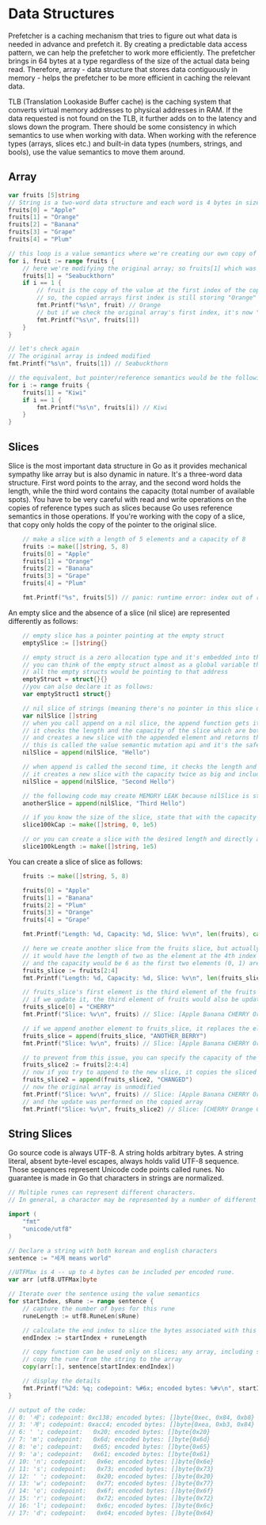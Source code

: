 # Data Structures

Prefetcher is a caching mechanism that tries to figure out what data is needed in advance and prefetch it. By creating a predictable data access pattern, we can help the prefetcher to work more efficiently. The prefetcher brings in 64 bytes at a type regardless of the size of the actual data being read. Therefore, array - data structure that stores data contiguously in memory - helps the prefetcher to be more efficient in caching the relevant data.

TLB (Translation Lookaside Buffer cache) is the caching system that converts virtual memory addresses to physical addresses in RAM. If the data requested is not found on the TLB, it further adds on to the latency and slows down the program.
There should be some consistency in which semantics to use when working with data. When working with the reference types (arrays, slices etc.) and built-in data types (numbers, strings, and bools), use the value semantics to move them around.

## Array

```go
var fruits [5]string
// String is a two-word data structure and each word is 4 bytes in size.
fruits[0] = "Apple"
fruits[1] = "Orange"
fruits[2] = "Banana"
fruits[3] = "Grape"
fruits[4] = "Plum"

// this loop is a value semantics where we're creating our own copy of the array to assign fruit its value
for i, fruit := range fruits {
    // here we're modifying the original array; so fruits[1] which was initially "Orange" now becomes "Seabuckthorn"
    fruits[1] = "Seabuckthorn"
    if i == 1 {
        // fruit is the copy of the value at the first index of the copied array of fruits
        // so, the copied arrays first index is still storing "Orange" currently
        fmt.Printf("%s\n", fruit) // Orange
        // but if we check the original array's first index, it's now "Seabuckthorn
        fmt.Printf("%s\n", fruits[1])
    }
}

// let's check again
// The original array is indeed modified
fmt.Printf("%s\n", fruits[1]) // Seabuckthorn

// the equivalent, but pointer/reference semantics would be the following
for i := range fruits {
    fruits[1] = "Kiwi"
    if i == 1 {
        fmt.Printf("%s\n", fruits[i]) // Kiwi
    }
}
```

## Slices

Slice is the most important data structure in Go as it provides mechanical sympathy like array but is also dynamic in nature. It's a three-word data structure. First word points to the array, and the second word holds the length, while the third word contains the capacity (total number of available spots).
You have to be very careful with read and write operations on the copies of reference types such as slices because Go uses reference semantics in those operations. If you're working with the copy of a slice, that copy only holds the copy of the pointer to the original slice.

```go
    // make a slice with a length of 5 elements and a capacity of 8
    fruits := make([]string, 5, 8)
    fruits[0] = "Apple"
    fruits[1] = "Orange"
    fruits[2] = "Banana"
    fruits[3] = "Grape"
    fruits[4] = "Plum"

    fmt.Printf("%s", fruits[5]) // panic: runtime error: index out of range [5] with length 5
```

An empty slice and the absence of a slice (nil slice) are represented differently as follows:

```go
    // empty slice has a pointer pointing at the empty struct
    emptySlice := []string{}

    // empty struct is a zero allocation type and it's embedded into the runtime
    // you can think of the empty struct almost as a global variable that has one address
    // all the empty structs would be pointing to that address
    emptyStruct = struct{}{} 
    //you can also declare it as follows: 
    var emptyStruct1 struct{}

    // nil slice of strings (meaning there's no pointer in this slice data structure currently)
    var nilSlice []string
    // when you call append on a nil slice, the append function gets its own copy of the slice data structure (3-word: 1. pointer; 2. length; 3. capacity)
    // it checks the length and the capacity of the slice which are both zero currently,
    // and creates a new slice with the appended element and returns the slice
    // this is called the value semantic mutation api and it's the safest way to mutate built-in types & reference types
    nilSlice = append(nilSlice, "Hello")

    // when append is called the second time, it checks the length and the capacity again, and if they're equal
    // it creates a new slice with the capacity twice as big and includes the original elements plus the appended element and returns the slice
    nilSlice = append(nilSlice, "Second Hello")

    // the following code may create MEMORY LEAK because nilSlice is still holding the pointer to previous array we might not need later
    anotherSlice = append(nilSlice, "Third Hello")

    // if you know the size of the slice, state that with the capacity up front and append the values to it more efficiently
    slice100kCap := make([]string, 0, 1e5)

    // or you can create a slice with the desired length and directly access each element with its index to update it
    slice100kLength := make([]string, 1e5)
```

You can create a slice of slice as follows:

```go
    fruits := make([]string, 5, 8)

    fruits[0] = "Apple"
    fruits[1] = "Banana"
    fruits[2] = "Plum"
    fruits[3] = "Orange"
    fruits[4] = "Grape"

    fmt.Printf("Length: %d, Capacity: %d, Slice: %v\n", len(fruits), cap(fruits), fruits) // Length: 5, Capacity: 8, Slice: [Apple Banana Plum Orange Grape]

    // here we create another slice from the fruits slice, but actually it would point to the same backing array starting from the 2nd index
    // it would have the length of two as the element at the 4th index is not included
    // and the capacity would be 6 as the first two elements (0, 1) are excluded
    fruits_slice := fruits[2:4]
    fmt.Printf("Length: %d, Capacity: %d, Slice: %v\n", len(fruits_slice), cap(fruits_slice), fruits_slice) // Length: 2, Capacity: 6, Slice: [Plum Orange]

    // fruits_slice's first element is the third element of the fruits
    // if we update it, the third element of fruits would also be updated
    fruits_slice[0] = "CHERRY"
    fmt.Printf("Slice: %v\n", fruits) // Slice: [Apple Banana CHERRY Orange Grape]

    // if we append another element to fruits_slice, it replaces the element at the 4th index in the fruits (Grape is now no longer there)
    fruits_slice = append(fruits_slice, "ANOTHER_BERRY")
    fmt.Printf("Slice: %v\n", fruits) // Slice: [Apple Banana CHERRY Orange ANOTHER_BERRY]

    // to prevent from this issue, you can specify the capacity of the slice of the original slice and make it equal to its length
    fruits_slice2 := fruits[2:4:4]
    // now if you try to append to the new slice, it copies the sliced part of the original array and creates a new array with the copied elements plus the appended element
    fruits_slice2 = append(fruits_slice2, "CHANGED")
    // now the original array is unmodified
    fmt.Printf("Slice: %v\n", fruits) // Slice: [Apple Banana CHERRY Orange ANOTHER_BERRY]
    // and the update was performed on the copied array
    fmt.Printf("Slice: %v\n", fruits_slice2) // Slice: [CHERRY Orange CHANGED]
```

## String Slices

Go source code is always UTF-8. A string holds arbitrary bytes.
A string literal, absent byte-level escapes, always holds valid UTF-8 sequence. Those sequences represent Unicode code points called runes.
No guarantee is made in Go that characters in strings are normalized.

```go
// Multiple runes can represent different characters.
// In general, a character may be represented by a number of different sequence of code points (runes), and therefore, different sequences of UTF-8 bytes.

import (
    "fmt"
    "unicode/utf8"
)

// Declare a string with both korean and english characters
sentence := "세계 means world"

//UTFMax is 4 -- up to 4 bytes can be included per encoded rune.
var arr [utf8.UTFMax]byte

// Iterate over the sentence using the value semantics
for startIndex, sRune := range sentence {
    // capture the number of byes for this rune
    runeLength := utf8.RuneLen(sRune)

    // calculate the end index to slice the bytes associated with this rune
    endIndex := startIndex + runeLength

    // copy function can be used only on slices; any array, including string which is a data structure that uses a backing array, can be turned into a slice
    // copy the rune from the string to the array
    copy(arr[:], sentence[startIndex:endIndex])

    // display the details
    fmt.Printf("%2d: %q; codepoint: %#6x; encoded bytes: %#v\n", startIndex, sRune, sRune, arr[:runeLength])
}

// output of the code:
// 0: '세'; codepoint: 0xc138; encoded bytes: []byte{0xec, 0x84, 0xb8}
// 3: '계'; codepoint: 0xacc4; encoded bytes: []byte{0xea, 0xb3, 0x84}
// 6: ' '; codepoint:   0x20; encoded bytes: []byte{0x20}
// 7: 'm'; codepoint:   0x6d; encoded bytes: []byte{0x6d}
// 8: 'e'; codepoint:   0x65; encoded bytes: []byte{0x65}
// 9: 'a'; codepoint:   0x61; encoded bytes: []byte{0x61}
// 10: 'n'; codepoint:   0x6e; encoded bytes: []byte{0x6e}
// 11: 's'; codepoint:   0x73; encoded bytes: []byte{0x73}
// 12: ' '; codepoint:   0x20; encoded bytes: []byte{0x20}
// 13: 'w'; codepoint:   0x77; encoded bytes: []byte{0x77}
// 14: 'o'; codepoint:   0x6f; encoded bytes: []byte{0x6f}
// 15: 'r'; codepoint:   0x72; encoded bytes: []byte{0x72}
// 16: 'l'; codepoint:   0x6c; encoded bytes: []byte{0x6c}
// 17: 'd'; codepoint:   0x64; encoded bytes: []byte{0x64}

```
